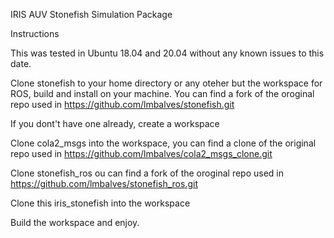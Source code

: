 IRIS AUV Stonefish Simulation Package

Instructions

This was tested in Ubuntu 18.04 and 20.04 without any known issues to this date.

Clone stonefish to your home directory or any oteher but the workspace for ROS, build and install on your machine. You can find a fork of the oroginal repo used in https://github.com/lmbalves/stonefish.git

If you dont't have one already, create a workspace

Clone cola2_msgs into the workspace, you can find a clone of the original repo used in https://github.com/lmbalves/cola2_msgs_clone.git

Clone stonefish_ros ou can find a fork of the oroginal repo used in https://github.com/lmbalves/stonefish_ros.git

Clone this iris_stonefish into the workspace

Build the workspace and enjoy.

